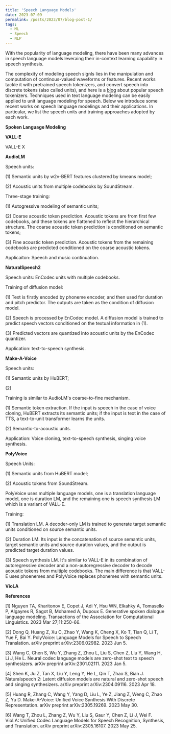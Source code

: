 ```yaml
---
title: 'Speech Language Models'
date: 2023-07-09
permalink: /posts/2023/07/blog-post-1/
tags:
  - ML
  - Speech
  - NLP
---
```



With the popularity of language modeling, there have been many advances in speech language models leveraing their in-context learning capability in speech synthesis.

The complexity of modeling speech signls lies in the manipulation and computation of continous-valued waveforms or features. Recent works tackle it with pretrained speech tokenizers, and convert speech into discrete tokens (also called units), and here is a [blog](https://hongyugong.github.io/posts/2023/07/blog-post-1/) about popular speech tokenizers. Techniques used in text language modeling can be easily applied to unit language modeling for speech. Below we introduce some recent works on speech language modelings and their applications. In particular, we list the speech units and training approaches adopted by each work.


**Spoken Language Modeling**





**VALL-E**

VALL-E X



**AudioLM**

Speech units:

(1) Semantic units by w2v-BERT features clustered by kmeans model;

(2) Acoustic units from multiple codebooks by SoundStream.

Three-stage training: 

(1) Autogressive modeling of semantic units;

(2) Coarse acoustic token prediction. Acoustic tokens are from first few codebooks, and these tokens are flattened to reflect the hierarchical structure. The coarse acoustic token prediction is conditioned on semantic tokens;

(3) Fine acoustic token prediction. Acoustic tokens from the remaining codebooks are predicted conditioned on the coarse acoustic tokens.

Applicaiton: Speech and music continuation.


**NaturalSpeech2**

Speech units: EnCodec units with multiple codebooks.

Training of diffusion model:

(1) Text is firstly encoded by phoneme encoder, and then used for duration and pitch predictor. The outputs are taken as the condition of diffusion model.

(2) Speech is processed by EnCodec model. A diffusion model is trained to predict speech vectors conditioned on the textual information in (1).

(3) Predicted vectors are quantized into acoustic units by the EnCodec quantizer.

Application: text-to-speech synthesis.


**Make-A-Voice**

Speech units:

(1) Semantic units by HuBERT;

(2) 

Training is similar to AudioLM's coarse-to-fine mechanism.

(1) Semantic token extraction. If the input is speech in the case of voice cloning, HuBERT extracts its semantic units; if the input is text in the case of TTS, a text-to-unit transformer learns the units.

(2) Semantic-to-acoustic units. 

Application: Voice cloning, text-to-speech synthesis, singing voice synthesis.


**PolyVoice**

Speech Units: 

(1) Semantic units from HuBERT model;

(2) Acoustic tokens from SoundStream.

PolyVoice uses multiple language models, one is a translation language model, one is duration LM, and the remaining one is speech synthesis LM which is a variant of VALL-E.

Training: 

(1) Translation LM. A decoder-only LM is trained to generate target semantic units conditioned on source semantic units.

(2) Duration LM. Its input is the concatenation of source semantic units, target semantic units and source duration values, and the output is predicted target duration values.

(3) Speech synthesis LM. It's similar to VALL-E in its combination of autoregressive decoder and a non-autoregressive decoder to decode acoustic tokens from multiple codebooks. The main difference is that VALL-E uses phoenemes and PolyVoice replaces phonemes with semantic units.



**VioLA**






**References**

[1] Nguyen TA, Kharitonov E, Copet J, Adi Y, Hsu WN, Elkahky A, Tomasello P, Algayres R, Sagot B, Mohamed A, Dupoux E. Generative spoken dialogue language modeling. Transactions of the Association for Computational Linguistics. 2023 Mar 27;11:250-66.

[2] Dong Q, Huang Z, Xu C, Zhao Y, Wang K, Cheng X, Ko T, Tian Q, Li T, Yue F, Bai Y. PolyVoice: Language Models for Speech to Speech Translation. arXiv preprint arXiv:2306.02982. 2023 Jun 5.

[3] Wang C, Chen S, Wu Y, Zhang Z, Zhou L, Liu S, Chen Z, Liu Y, Wang H, Li J, He L. Neural codec language models are zero-shot text to speech synthesizers. arXiv preprint arXiv:2301.02111. 2023 Jan 5.

[4] Shen K, Ju Z, Tan X, Liu Y, Leng Y, He L, Qin T, Zhao S, Bian J. Naturalspeech 2: Latent diffusion models are natural and zero-shot speech and singing synthesizers. arXiv preprint arXiv:2304.09116. 2023 Apr 18.

[5] Huang R, Zhang C, Wang Y, Yang D, Liu L, Ye Z, Jiang Z, Weng C, Zhao Z, Yu D. Make-A-Voice: Unified Voice Synthesis With Discrete Representation. arXiv preprint arXiv:2305.19269. 2023 May 30.

[6] Wang T, Zhou L, Zhang Z, Wu Y, Liu S, Gaur Y, Chen Z, Li J, Wei F. VioLA: Unified Codec Language Models for Speech Recognition, Synthesis, and Translation. arXiv preprint arXiv:2305.16107. 2023 May 25.



